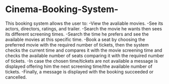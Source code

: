 # Cinema-Booking-System-

This booking system allows the user to:
-View the avaliable movies.
-See its actors, directors, ratings, and trailer.
-Search the movie he wants then sees its different screening times.
-Search the time he prefers and see the available movies at this specific time.
-Book a seat by choosing the preferred movie with the required number of tickets, then the system checks the current time and compares it with the movie screening time and checks the available number of seats comparing it with the required number of tickets.
-In case the chosen time/tickets are not available a message is displayed offering him the next screening time/the available number of tickets.
-Finally, a message is displayed with the booking succeeded or cancelled.
